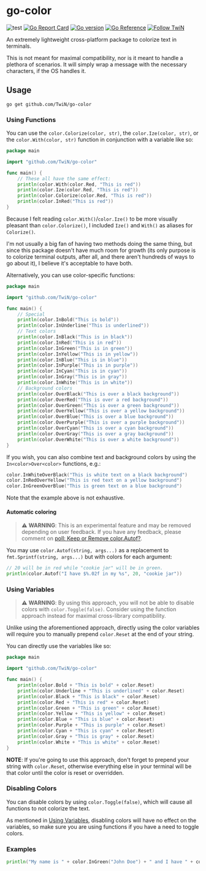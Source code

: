 # go-color
![test](https://github.com/TwiN/go-color/workflows/test/badge.svg?branch=master)
[![Go Report Card](https://goreportcard.com/badge/github.com/TwiN/go-color)](https://goreportcard.com/report/github.com/TwiN/go-color)
[![Go version](https://img.shields.io/github/go-mod/go-version/TwiN/go-color.svg)](https://github.com/TwiN/go-color)
[![Go Reference](https://pkg.go.dev/badge/github.com/TwiN/go-color.svg)](https://pkg.go.dev/github.com/TwiN/go-color)
[![Follow TwiN](https://img.shields.io/github/followers/TwiN?label=Follow&style=social)](https://github.com/TwiN)

An extremely lightweight cross-platform package to colorize text in terminals.

This is not meant for maximal compatibility, nor is it meant to handle a plethora of scenarios.
It will simply wrap a message with the necessary characters, if the OS handles it.


## Usage
```console
go get github.com/TwiN/go-color
```


### Using Functions
You can use the `color.Colorize(color, str)`, the `color.Ize(color, str)`, or the `color.With(color, str)` function
in conjunction with a variable like so:
```go
package main

import "github.com/TwiN/go-color"

func main() {
    // These all have the same effect:
    println(color.With(color.Red, "This is red"))
    println(color.Ize(color.Red, "This is red"))
    println(color.Colorize(color.Red, "This is red"))
    println(color.InRed("This is red"))
}
```

Because I felt reading `color.With()`/`color.Ize()` to be more visually pleasant than `color.Colorize()`, 
I included `Ize()` and `With()` as aliases for `Colorize()`.

I'm not usually a big fan of having two methods doing the same thing, but since
this package doesn't have much room for growth (its only purpose is to colorize
terminal outputs, after all, and there aren't hundreds of ways to go about it),
I believe it's acceptable to have both.

Alternatively, you can use color-specific functions:
```go
package main

import "github.com/TwiN/go-color"

func main() {
    // Special
    println(color.InBold("This is bold"))
    println(color.InUnderline("This is underlined"))
    // Text colors
    println(color.InBlack("This is in black"))
    println(color.InRed("This is in red"))
    println(color.InGreen("This is in green"))
    println(color.InYellow("This is in yellow"))
    println(color.InBlue("This is in blue"))
    println(color.InPurple("This is in purple"))
    println(color.InCyan("This is in cyan"))
    println(color.InGray("This is in gray"))
    println(color.InWhite("This is in white"))
    // Background colors
    println(color.OverBlack("This is over a black background"))
    println(color.OverRed("This is over a red background"))
    println(color.OverGreen("This is over a green background"))
    println(color.OverYellow("This is over a yellow background"))
    println(color.OverBlue("This is over a blue background"))
    println(color.OverPurple("This is over a purple background"))
    println(color.OverCyan("This is over a cyan background"))
    println(color.OverGray("This is over a gray background"))
    println(color.OverWhite("This is over a white background"))
}
```

If you wish, you can also combine text and background colors by using the `In<color>Over<color>` functions, e.g.:
```go
color.InWhiteOverBlack("This is white text on a black background")
color.InRedOverYellow("This is red text on a yellow background")
color.InGreenOverBlue("This is green text on a blue background")
```
Note that the example above is not exhaustive.

#### Automatic coloring
> ⚠ **WARNING**: This is an experimental feature and may be removed depending on user feedback.
> If you have any feedback, please comment on [poll: Keep or Remove color.Autof?](https://github.com/TwiN/go-color/discussions/13).

You may use `color.Autof(string, args...)` as a replacement to `fmt.Sprintf(string, args...)` but with colors for
each argument:
```go
// 20 will be in red while "cookie jar" will be in green.
println(color.Autof("I have $%.02f in my %s", 20, "cookie jar"))
```


### Using Variables
> ⚠ **WARNING**: By using this approach, you will not be able to disable colors with `color.Toggle(false)`. 
> Consider using the function approach instead for maximal cross-library compatibility.

Unlike using the aforementioned approach, directly using the color variables will require you to manually
prepend `color.Reset` at the end of your string.

You can directly use the variables like so:
```go
package main

import "github.com/TwiN/go-color"

func main() {
    println(color.Bold + "This is bold" + color.Reset)
    println(color.Underline + "This is underlined" + color.Reset)
    println(color.Black + "This is black" + color.Reset)
    println(color.Red + "This is red" + color.Reset)
    println(color.Green + "This is green" + color.Reset)
    println(color.Yellow + "This is yellow" + color.Reset)
    println(color.Blue + "This is blue" + color.Reset)
    println(color.Purple + "This is purple" + color.Reset)
    println(color.Cyan + "This is cyan" + color.Reset)
    println(color.Gray + "This is gray" + color.Reset)
    println(color.White + "This is white" + color.Reset)
}
```

**NOTE**: If you're going to use this approach, don't forget to prepend your string with `color.Reset`, 
otherwise everything else in your terminal will be that color until the color is reset or overridden.


### Disabling Colors
You can disable colors by using `color.Toggle(false)`, which will cause all functions to not colorize the text.

As mentioned in [Using Variables](#using-variables), disabling colors will have no effect on the variables, so 
make sure you are using functions if you have a need to toggle colors.


### Examples
```go
println("My name is " + color.InGreen("John Doe") + " and I have " + color.InRed(32) + " apples.")
```
